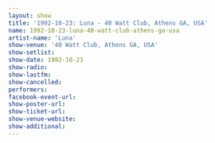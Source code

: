 ```yaml
---
layout: show
title: '1992-10-23: Luna - 40 Watt Club, Athens GA, USA'
name: 1992-10-23-luna-40-watt-club-athens-ga-usa
artist-name: 'Luna'
show-venue: '40 Watt Club, Athens GA, USA'
show-setlist: 
show-date: 1992-10-23
show-radio: 
show-lastfm: 
show-cancelled: 
performers: 
facebook-event-url: 
show-poster-url: 
show-ticket-url: 
show-venue-website: 
show-additional: 
---
```


